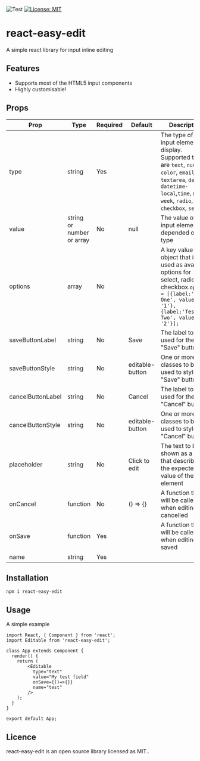 ![Test](https://img.shields.io/npm/v/react-easy-edit.svg?style=flat)
[![License: MIT](https://img.shields.io/badge/License-MIT-yellow.svg)](https://opensource.org/licenses/MIT)


# react-easy-edit
A simple react library for input inline editing

## Features
- Supports most of the HTML5 input components
- Highly customisable!

## Props
| Prop              | Type                      | Required | Default         | Description                                                                                                                                                                                   |
|-------------------|---------------------------|----------|-----------------|-----------------------------------------------------------------------------------------------------------------------------------------------------------------------------------------------|
| type              | string                    | Yes      |                 | The type of the input element to display. Supported types are `text`, `number`, `color`, `email`, `textarea`, `date`, `datetime-local`,`time`, `month`, `week`, `radio`, `checkbox`, `select` |
| value             | string or number or array | No       | null            | The value of the input element depended on its type                                                                                                                                           |
| options           | array                     | No       |                 | A key value pair object that is used as available options for select, radio and checkbox.``` options = [{label:'Test One', value: '1'},{label:'Test Two', value: '2'}]; ```                  |
| saveButtonLabel   | string                    | No       | Save            | The label to be used for the "Save" button                                                                                                                                                    |
| saveButtonStyle   | string                    | No       | editable-button | One or more CSS classes to be used to style the "Save" button                                                                                                                                 |
| cancelButtonLabel | string                    | No       | Cancel          | The label to be used for the "Cancel" button                                                                                                                                                  |
| cancelButtonStyle | string                    | No       | editable-button | One or more CSS classes to be used to style the "Cancel" button                                                                                                                               |
| placeholder       | string                    | No       | Click to edit   | The text to be shown as a hint that describes the expected value of the input element                                                                                                         |
| onCancel          | function                  | No       | () => {}        | A function that will be called when editing is cancelled                                                                                                                                      |
| onSave            | function                  | Yes      |                 | A function that will be called when editing is saved                                                                                                                                          |
| name              | string                    | Yes      |                 |                                                                                                                                                                                               |

## Installation
```npm i react-easy-edit```

## Usage
A simple example
```
import React, { Component } from 'react';
import Editable from 'react-easy-edit';

class App extends Component {
  render() {
    return (
        <Editable
          type="text"
          value="My test field"
          onSave={()=>{}}
          name="test"
        />
    );
  }
}

export default App;
```
## Licence
react-easy-edit is an open source library licensed as MIT.. 
